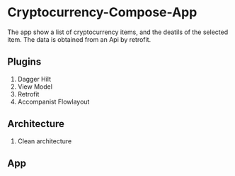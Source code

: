 # Cryptocurrency-Compose-App

The app show a list of cryptocurrency items, and the deatils of the selected item. The data is obtained from an Api by retrofit.

## Plugins
1. Dagger Hilt
2. View Model
3. Retrofit
4. Accompanist Flowlayout

## Architecture
1. Clean architecture

## App


